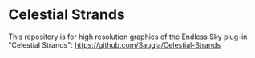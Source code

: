 # Celestial Strands
This repository is for high resolution graphics of the Endless Sky plug-in "Celestial Strands": https://github.com/Saugia/Celestial-Strands
